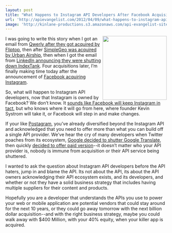 ```yaml
---
layout: post
title: "What Happens to Instagram API Developers After Facebook Acquisition?"
url: 'http://apievangelist.com/2012/04/09/what-happens-to-instagram-api-developers-after-facebook-acquisition/'
image: 'http://kinlane-productions.s3.amazonaws.com/api-evangelist-site/blog/Instagram_logo.png'
---
```


<img class="c1" src="http://kinlane-productions.s3.amazonaws.com/instagram.PNG" alt="" width="200" align="right" />

I was going to write this story when I got an email from [Qwerly after they got acquired by Fliptop][1], then after [SimpleGeo was acquired by Urban Airship][2], then when I got the email from [LinkedIn announcing they were shutting down IndexTank][3]. Four acquisitions later, I’m finally making time today after the announcement of [Facebook acquiring Instagram][4].

So, what will happen to Instagram API developers, now that Instagram is owned by Facebook? We don’t know. It [sounds like Facebook will keep Instagram in tact][5], but who knows where it will go from here, where founder Kevin Systrom will take it, or Facebook will step in and make changes.

If your like [Postagram][6], you’ve already diversified beyond the Instagram API and acknowledged that you need to offer more than what you can build off a single API provider. We’ve hear the cry of many developers when Twitter poaches from its ecosystem, [Google decided to shutter Google Translate][7], then quickly [decided to offer paid version][8]\--it doesn’t matter who your API provider is, nobody is immune from acquisition or their API service being shuttered.

I wanted to ask the question about Instagram API developers before the API haters, jump in and blame the API. Its not about the API, its about the API owners acknowledging their API ecosystem exists, and its developers, and whether or not they have a solid business strategy that includes having multiple suppliers for their content and products.

Hopefully you are a developer that understands the APIs you use to power your web or mobile application are potential vendors that could stay around for the next 10 years, or they could go away tomorrow with the next billion dollar acquisition--and with the right business strategy, maybe you could walk away with $400 Million, with your 40% equity, when your killer app is acquired.

   [1]: http://qwerly.com/letter.html (Qwerly)
   [2]: http://urbanairship.com/blog/2012/01/12/update-on-our-plan-to-integrate-location-and-context-services-into-our-push-messaging-platform/
   [3]: http://blog.indextank.com/1221/indextank-linkedin-acquires-indextank/
   [4]: http://tmblr.co/ZMPd3xJMuYI9 (Facebook Acquiring Instagram)
   [5]: http://blog.programmableweb.com/2012/04/09/facebook-probably-wont-kill-the-instagram-api/
   [6]: http://postagramapp.com/ (Postagram)
   [7]: /2011/05/28/building-your-business-around-google-or-any-other-apis/ (Google decide to shutter Google Translate)
   [8]: /2011/08/25/paid-version-of-google-translate-api/
